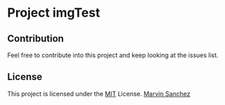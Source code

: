 # Project imgTest
## Contribution
Feel free to contribute into this project and keep looking at the issues list.

## License
This project is licensed under the [MIT](LICENSE) License.
[Marvin Sanchez](http://marvinrsanchez.wordpress.com/)
